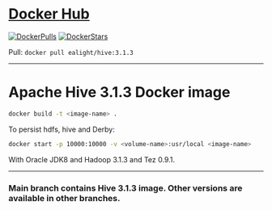 # [Docker Hub](https://hub.docker.com/r/ealight/hive)

[![DockerPulls](https://img.shields.io/docker/pulls/ealight/hive.svg)](https://hub.docker.com/r/ealight/hive)
[![DockerStars](https://img.shields.io/docker/stars/ealight/hive.svg)](https://hub.docker.com/r/ealight/hive)

Pull:
```docker pull ealight/hive:3.1.3```

---

# Apache Hive 3.1.3 Docker image

```bash
docker build -t <image-name> .
```

To persist hdfs, hive and Derby:

```bash
docker start -p 10000:10000 -v <volume-name>:usr/local <image-name>
```

With Oracle JDK8 and Hadoop 3.1.3 and Tez 0.9.1.

---

### Main branch contains Hive 3.1.3 image. Other versions are available in other branches.


